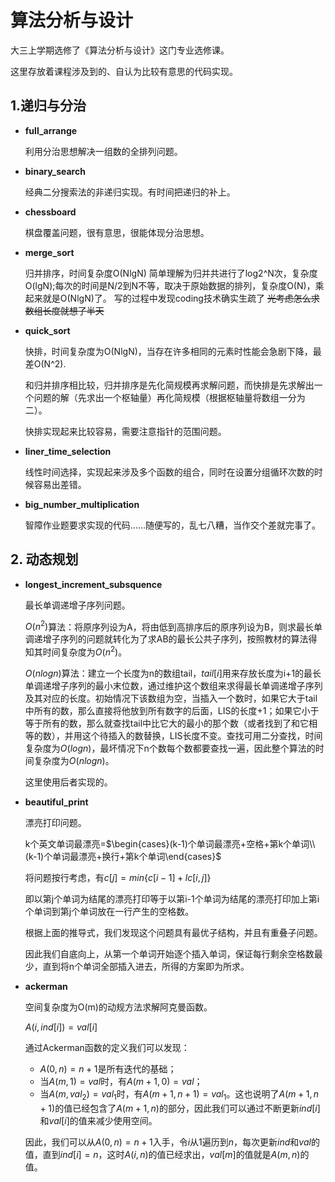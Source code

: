 # 算法分析与设计

大三上学期选修了《算法分析与设计》这门专业选修课。

这里存放着课程涉及到的、自认为比较有意思的代码实现。

## 1.递归与分治

* **full_arrange**

  利用分治思想解决一组数的全排列问题。

* **binary_search**

  经典二分搜索法的非递归实现。有时间把递归的补上。

* **chessboard**

  棋盘覆盖问题，很有意思，很能体现分治思想。

* **merge_sort**

  归并排序，时间复杂度O(NlgN)
  简单理解为归并共进行了log2^N次，复杂度O(lgN);每次的时间是N/2到N不等，取决于原始数据的排列，复杂度O(N)，乘起来就是O(NlgN)了。
  写的过程中发现coding技术确实生疏了 ~~光考虑怎么求数组长度就想了半天~~

* **quick_sort**

  快排，时间复杂度为O(NlgN)，当存在许多相同的元素时性能会急剧下降，最差O(N^2).

  和归并排序相比较，归并排序是先化简规模再求解问题，而快排是先求解出一个问题的解（先求出一个枢轴量）再化简规模（根据枢轴量将数组一分为二）。

  快排实现起来比较容易，需要注意指针的范围问题。

* **liner_time_selection**

  线性时间选择，实现起来涉及多个函数的组合，同时在设置分组循环次数的时候容易出差错。

* **big_number_multiplication**

  智障作业题要求实现的代码……随便写的，乱七八糟，当作交个差就完事了。

## 2. 动态规划

* **longest_increment_subsquence**

  最长单调递增子序列问题。

  $O(n^2)$算法：将原序列设为A，将由低到高排序后的原序列设为B，则求最长单调递增子序列的问题就转化为了求AB的最长公共子序列，按照教材的算法得知其时间复杂度为$O(n^2)$。

  $O(nlogn)$算法：建立一个长度为n的数组tail，$tail[i]$用来存放长度为i+1的最长单调递增子序列的最小末位数，通过维护这个数组来求得最长单调递增子序列及其对应的长度。初始情况下该数组为空，当插入一个数时，如果它大于tail中所有的数，那么直接将他放到所有数字的后面，LIS的长度+1；如果它小于等于所有的数，那么就查找tail中比它大的最小的那个数（或者找到了和它相等的数），并用这个待插入的数替换，LIS长度不变。查找可用二分查找，时间复杂度为$O(logn)$，最坏情况下n个数每个数都要查找一遍，因此整个算法的时间复杂度为$O(nlogn)$。

  这里使用后者实现的。

* **beautiful_print**

  漂亮打印问题。

  k个英文单词最漂亮=$\begin{cases}(k-1)个单词最漂亮+空格+第k个单词\\(k-1)个单词最漂亮+换行+第k个单词\end{cases}$

  将问题按行考虑，有$c[j]=min\{c[i-1]+lc[i,j]\}$

  即以第j个单词为结尾的漂亮打印等于以第i-1个单词为结尾的漂亮打印加上第i个单词到第j个单词放在一行产生的空格数。

  根据上面的推导式，我们发现这个问题具有最优子结构，并且有重叠子问题。

  因此我们自底向上，从第一个单词开始逐个插入单词，保证每行剩余空格数最少，直到将n个单词全部插入进去，所得的方案即为所求。

* **ackerman**

  空间复杂度为O(m)的动规方法求解阿克曼函数。

  $A(i,ind[i])=val[i]$

  通过Ackerman函数的定义我们可以发现：

  * $A(0,n)=n+1$是所有迭代的基础；
  * 当$A(m,1)=val$时，有$A(m+1,0)=val$；
  * 当$A(m,val_2)=val_1$时，有$A(m+1,n+1)=val_1$。这也说明了$A(m+1,n+1)$的值已经包含了$A(m+1,n)$的部分，因此我们可以通过不断更新$ind[i]$和$val[i]$的值来减少使用空间。

  因此，我们可以从$A(0,n)=n+1$入手，令$i$从1遍历到$n$，每次更新$ind$和$val$的值，直到$ind[i]=n$，这时$A(i,n)$的值已经求出，$val[m]$的值就是$A(m,n)$的值。